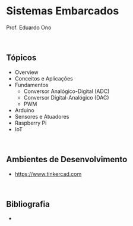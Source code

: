 # Sistemas Embarcados

Prof. Eduardo Ono

<br>

## Tópicos

* Overview
* Conceitos e Aplicações
* Fundamentos
    * Conversor Analógico-Digital (ADC)
    * Conversor Digital-Analógico (DAC)
    * PWM
* Arduino
* Sensores e Atuadores
* Raspberry Pi
* IoT

<br>

## Ambientes de Desenvolvimento

* https://www.tinkercad.com

<br>

## Bibliografia

*

<br>
